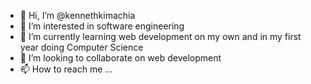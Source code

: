 - 👋 Hi, I’m @kennethkimachia
- 👀 I’m interested in software engineering
- 🌱 I’m currently learning web development on my own and in my first year doing Computer Science
- 💞️ I’m looking to collaborate on web development
- 📫 How to reach me ...

<!---
kennethkimachia/kennethkimachia is a ✨ special ✨ repository because its `README.md` (this file) appears on your GitHub profile.
You can click the Preview link to take a look at your changes.
--->
